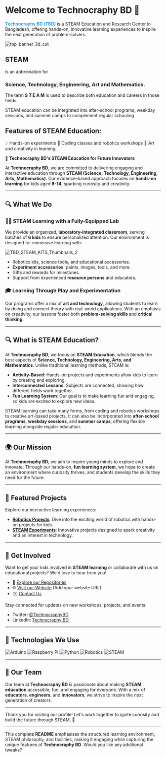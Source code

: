 # Welcome to Technocraphy BD 🌟

<span style="color:#2D9CDB; font-weight:bold;">Technocraphy BD (TBD)</span> is a STEAM Education and Research Center in Bangladesh, offering hands-on, innovative learning experiences to inspire the next generation of problem-solvers.

![top_banner_3d_cut](https://github.com/user-attachments/assets/de03ab43-40ed-4996-9d8c-03785f909415)


##  STEAM 
is an abbreviation for 
###  Science, Technology, Engineering, Art and Mathematics. 

The term **S T E A M** is used to describe both education and careers in those fields. 

STEAM education can be integrated into after-school programs, weekday sessions, and summer camps to complement regular schooling


##  Features of STEAM Education: 

💡 Hands-on experiments
🤖 Coding classes and robotics workshops
🎨 Art and creativity in learning



🚀 **Technocraphy BD's  STEAM Education for Future Innovators**  

At **Technocraphy BD**, we are committed to delivering engaging and interactive education through **STEAM (Science, Technology, Engineering, Arts, Mathematics)**. Our evidence-based approach focuses on **hands-on learning** for kids aged **8-14**, sparking curiosity and creativity.

---

## 🔍 What We Do

### 🧑‍🔬 STEAM Learning with a Fully-Equipped Lab  
We provide an organized, **laboratory-integrated classroom**, serving batches of **6 kids** to ensure personalized attention. Our environment is designed for immersive learning with:

![TBD_STEAM_KITS_Thumbnails_2](https://github.com/user-attachments/assets/f1c62c83-41f9-4f39-a3b6-20a7c030e5c6)

- Robotics kits, science tools, and educational accessories.
- **Experiment accessories**: paints, images, tools, and more.
- Gifts and rewards for milestones.
- Support from experienced **resource persons** and educators.

### 🎓 Learning Through Play and Experimentation  
Our programs offer a mix of **art and technology**, allowing students to learn by doing and connect theory with real-world applications. With an emphasis on creativity, our lessons foster both **problem-solving skills** and **critical thinking**.

---

## 🔍 What is STEAM Education?

At **Technocraphy BD**, we focus on **STEAM Education**, which blends the best aspects of **Science, Technology, Engineering, Arts, and Mathematics**. Unlike traditional learning methods, STEAM is:

- **Activity-Based**: Hands-on projects and experiments allow kids to learn by creating and exploring.
- **Interconnected Lessons**: Subjects are connected, showing how different fields work together.
- **Fun Learning System**: Our goal is to make learning fun and engaging, so kids are excited to explore new ideas.

STEAM learning can take many forms, from coding and robotics workshops to creative art-based projects. It can also be incorporated into **after-school programs**, **weekday sessions**, and **summer camps**, offering flexible learning alongside regular education.

---

## 🌍 Our Mission

At **Technocraphy BD**, we aim to inspire young minds to explore and innovate. Through our hands-on, **fun learning system**, we hope to create an environment where curiosity thrives, and students develop the skills they need for the future.

---

## 📂 Featured Projects

Explore our interactive learning experiences:

- **[Robotics Projects](https://github.com/Technocraphy-BD)**: Dive into the exciting world of robotics with hands-on projects for kids.
- **[STEAM Experiments](https://github.com/Technocraphy-BD)**: Innovative projects designed to spark creativity and an interest in technology.

---

## 🌟 Get Involved

Want to get your kids involved in **STEAM learning** or collaborate with us on educational projects? We'd love to hear from you!

- 🔗 [Explore our Repositories](https://github.com/Technocraphy-BD)
- 🌐 [Visit our Website](#) (Add your website URL)
- ✉️ [Contact Us](mailto:youremail@domain.com)

Stay connected for updates on new workshops, projects, and events:  
- Twitter: [@TechnocraphyBD](#)  
- LinkedIn: [Technocraphy BD](#)

---

## 🔧 Technologies We Use

![Arduino](https://img.shields.io/badge/Arduino-Microcontroller-yellow.svg)
![Raspberry Pi](https://img.shields.io/badge/RaspberryPi-SBC-green.svg)
![Python](https://img.shields.io/badge/Python-Coding-blue.svg)
![Robotics](https://img.shields.io/badge/Robotics-Automation-orange.svg)
![STEAM](https://img.shields.io/badge/STEAM-Education-red.svg)

---

## 👥 Our Team

Our team at **Technocraphy BD** is passionate about making **STEAM education** accessible, fun, and engaging for everyone. With a mix of **educators**, **engineers**, and **innovators**, we strive to inspire the next generation of creators.

---

Thank you for visiting our profile! Let's work together to ignite curiosity and build the future through STEAM. 🎯

---

This complete **README** emphasizes the structured learning environment, STEAM philosophy, and facilities, making it engaging while capturing the unique features of **Technocraphy BD**. Would you like any additional tweaks?

